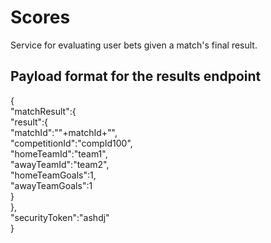 # Scores
Service for evaluating user bets given a match's final result.

## Payload format for the results endpoint
{  
	"matchResult":{  
        "result":{  
            "matchId":""+matchId+"",  
            "competitionId":"compId100",  
            "homeTeamId":"team1",  
            "awayTeamId":"team2",  
            "homeTeamGoals":1,  
            "awayTeamGoals":1  
        }  
    },  
    "securityToken":"ashdj"  
}  

